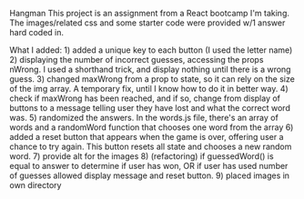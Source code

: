 Hangman
This project is an assignment from a React bootcamp I'm taking.
The images/related css and some starter code were provided w/1 answer hard coded in.

What I added:
    1) added a unique key to each button (I used the letter name)
    2) displaying the number of incorrect guesses, 
        accessing the props nWrong. I used a shorthand trick, 
        and display nothing until there is a wrong guess.
    3) changed maxWrong from a prop to state, so it can rely on the size of 
        the img array. A temporary fix, until I know how to do it in better way.
    4) check if maxWrong has been reached, and if so, change from 
        display of buttons to a message telling user they have lost and what 
        the correct word was.
    5) randomized the answers. In the words.js file, there's an array of words
        and a randomWord function that chooses one word from the array
    6) added a reset button that appears when the game is over,
        offering user a chance to try again. This button resets all state
        and chooses a new random word.
    7) provide alt for the images
    8) (refactoring) if guessedWord() is equal to answer to determine if user has won,
        OR if user has used number of guesses allowed
        display message and reset button.
    9) placed images in own directory
